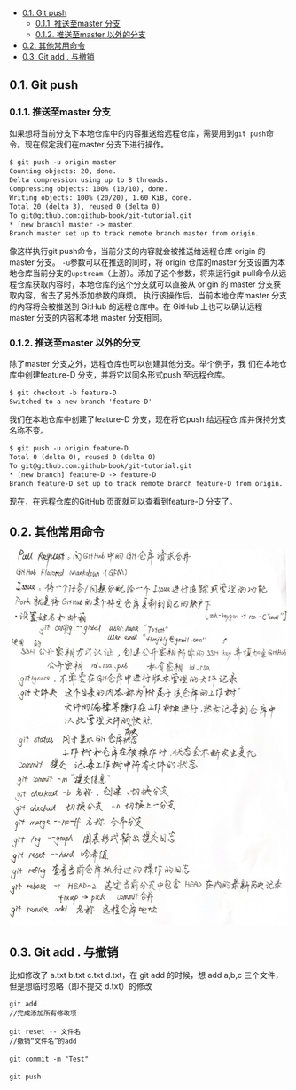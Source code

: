 <!-- TOC -->

- [0.1. Git push](#01-git-push)
  - [0.1.1. 推送至master 分支](#011-推送至master-分支)
  - [0.1.2. 推送至master 以外的分支](#012-推送至master-以外的分支)
- [0.2. 其他常用命令](#02-其他常用命令)
- [0.3. Git add . 与撤销](#03-git-add--与撤销)

<!-- /TOC -->
## 0.1. Git push

### 0.1.1. 推送至master 分支
如果想将当前分支下本地仓库中的内容推送给远程仓库，需要用到`git push`命令。现在假定我们在master 分支下进行操作。

```
$ git push -u origin master
Counting objects: 20, done.
Delta compression using up to 8 threads.
Compressing objects: 100% (10/10), done.
Writing objects: 100% (20/20), 1.60 KiB, done.
Total 20 (delta 3), reused 0 (delta 0)
To git@github.com:github-book/git-tutorial.git
* [new branch] master -> master
Branch master set up to track remote branch master from origin.
```

像这样执行git push命令，当前分支的内容就会被推送给远程仓库 origin 的master 分支。
`-u`参数可以在推送的同时，将 origin 仓库的master 分支设置为本地仓库当前分支的`upstream`（上游）。添加了这个参数，将来运行git pull命令从远程仓库获取内容时，本地仓库的这个分支就可以直接从 origin 的 master 分支获取内容，省去了另外添加参数的麻烦。
执行该操作后，当前本地仓库master 分支的内容将会被推送到 GitHub 的远程仓库中。在 GitHub 上也可以确认远程 master 分支的内容和本地 master 分支相同。

### 0.1.2. 推送至master 以外的分支

除了master 分支之外，远程仓库也可以创建其他分支。举个例子，我
们在本地仓库中创建feature-D 分支，并将它以同名形式push 至远程仓库。

```
$ git checkout -b feature-D
Switched to a new branch 'feature-D'
```

我们在本地仓库中创建了feature-D 分支，现在将它push 给远程仓
库并保持分支名称不变。

```
$ git push -u origin feature-D
Total 0 (delta 0), reused 0 (delta 0)
To git@github.com:github-book/git-tutorial.git
* [new branch] feature-D -> feature-D
Branch feature-D set up to track remote branch feature-D from origin.
```

现在，在远程仓库的GitHub 页面就可以查看到feature-D 分支了。


## 0.2. 其他常用命令

![GitHub基本命令](Github基本命令.jpg)

## 0.3. Git add . 与撤销

比如修改了 a.txt b.txt c.txt d.txt，在 git add 的时候，想 add a,b,c 三个文件，但是想临时忽略（即不提交 d.txt）的修改

```git
git add .
//完成添加所有修改项

git reset -- 文件名
//撤销“文件名”的add

git commit -m "Test"

git push
```
